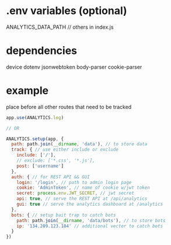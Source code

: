 
# .env variables (optional)
ANALYTICS_DATA_PATH
// others in index.js

# dependencies
device
dotenv
jsonwebtoken
body-parser
cookie-parser


# example

place before all other routes that need to be tracked

```js
app.use(ANALYTICS.log)

// OR

ANALYTICS.setup(app, {
  path: path.join(__dirname, 'data'), // to store data
  track: { // use either include or exclude
    include: ['/'],
    // exclude: ['*.css', '*.js'],
    post: ['username']
  },
  auth: { // for REST API && GUI
    login: '/login', // path to admin login page
    cookie: 'AdminToken', // name of cookie w/jwt token
    secret: process.env.JWT_SECRET, // jwt secret
    api: true, // serve the REST API at /api/analytics
    gui: true // serve the analytics dashboard at /analytics
  },
  bots: { // setup bait trap to catch bots
    path: path.join(__dirname, 'data/bots'), // to store bots
    ip: '134.209.123.184' // additional vector to catch bots
  }
})
```
